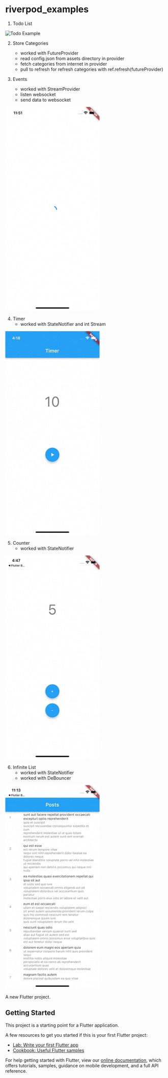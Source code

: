 # riverpod_examples

1. Todo List
<img src="https://raw.githubusercontent.com/demirdev/riverpod_examples/main/doc/screenshoots/todo.gif" alt="Todo Example" />

2. Store Categories 
    * worked with FutureProvider
    - read config.json from assets directory in provider
    - fetch categories from internet in provider
    - pull to refresh for refresh categories with ref.refresh(futureProvider)


3. Events
   * worked with StreamProvider
   - listen websocket
   - send data to websocket
<img src="https://raw.githubusercontent.com/demirdev/riverpod_examples/main/doc/screenshoots/events.gif" alt="Events Example" />


4. Timer
   * worked with StateNotifier and int Stream
<img src="https://raw.githubusercontent.com/demirdev/riverpod_examples/main/doc/screenshoots/timer.gif" alt="Timer Example" />

5. Counter
   * worked with StateNotifier
<img src="https://raw.githubusercontent.com/demirdev/riverpod_examples/main/doc/screenshoots/counter.gif" alt="Timer Example" />
     
6. Infinite List
   * worked with StateNotifier
   * worked with DeBouncer
<img src="https://raw.githubusercontent.com/demirdev/riverpod_examples/main/doc/screenshoots/infinitelist.gif" alt="Timer Example" />





A new Flutter project.

## Getting Started

This project is a starting point for a Flutter application.

A few resources to get you started if this is your first Flutter project:

- [Lab: Write your first Flutter app](https://flutter.dev/docs/get-started/codelab)
- [Cookbook: Useful Flutter samples](https://flutter.dev/docs/cookbook)

For help getting started with Flutter, view our
[online documentation](https://flutter.dev/docs), which offers tutorials,
samples, guidance on mobile development, and a full API reference.

